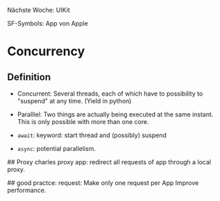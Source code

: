 Nächste Woche: UIKit

SF-Symbols: App von Apple

Concurrency
==========

## Definition

- Concurrent: Several threads, each of which have to possibility to "suspend" at any time. (Yield in python)
- Paralllel: Two things are actually being executed at the same instant. This is only possible with more than one core. 

- `await`: keyword: start thread and (possibly) suspend
- `async`: potential parallelism.

## Proxy
charles proxy app: 
redirect all requests of app through a local proxy.

## good practce: request:
Make only one request per App
Improve performance.
